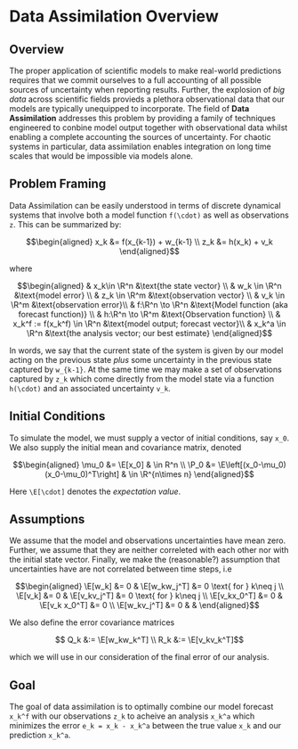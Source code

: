 # Data Assimilation Overview

## Overview

The proper application of scientific models to make real-world predictions requires that we commit ourselves to a full accounting of all possible sources of uncertainty when reporting results. Further, the explosion of *big data* across scientific fields provieds a plethora observational data that our models are typically unequipped to incorporate. The field of **Data Assimilation** addresses this problem by providing a family of techniques engineered to conbine model output together with observational data whilst enabling a complete accounting the sources of uncertainty. For chaotic systems in particular, data assimilation enables integration on long time scales that would be impossible via models alone. 

## Problem Framing
Data Assimilation can be easily understood in terms of discrete dynamical systems that involve both a model function ``f(\cdot)`` as well as observations ``z``. This can be summarized by: 
```math
\begin{aligned}
    x_k &= f(x_{k-1}) + w_{k-1} \\ 
    z_k &= h(x_k) + v_k
\end{aligned}
```
where 
```math
\begin{aligned}
    & x_k\in \R^n &\text{the state vector} \\ 
    & w_k \in \R^n &\text{model error} \\ 
    & z_k \in \R^m &\text{observation vector} \\ 
    & v_k \in \R^m &\text{observation error}\\ 
    & f:\R^n \to \R^n &\text{Model function (aka forecast function)} \\ 
    & h:\R^n \to \R^m &\text{Observation function} \\ 
    & x_k^f := f(x_k^f) \in \R^n &\text{model output; forecast vector}\\ 
    & x_k^a \in \R^n &\text{the analysis vector; our best estimate}
\end{aligned}
```

In words, we say that the current state of the system is given by our model acting on the previous state *plus* some uncertainty in the previous state captured by ``w_{k-1}``. At the same time we may make a set of observations captured by ``z_k`` which come directly from the model state via a function ``h(\cdot)`` and an associated uncertainty ``v_k``. 

## Initial Conditions 
To simulate the model, we must supply a vector of initial conditions, say ``x_0``. We also supply the initial mean and covariance matrix, denoted
```math
\begin{aligned}
    \mu_0 &= \E[x_0] & \in R^n \\
    \P_0 &= \E\left[(x_0-\mu_0)(x_0-\mu_0)^T\right] & \in \R^{n\times n}
\end{aligned}
```

Here ``\E[\cdot]`` denotes the *expectation value*. 

## Assumptions 
We assume that the model and observations uncertainties have mean zero. Further, we assume that they are neither correleted with each other nor with the initial state vector. Finally, we make the (reasonable?) assumption that uncertainties have are not correlated between time steps, i.e 
```math
\begin{aligned}
    \E[w_k] &= 0 & \E[w_kw_j^T] &= 0 \text{ for } k\neq j \\ 
    \E[v_k] &= 0 & \E[v_kv_j^T] &= 0 \text{ for } k\neq j \\ 
    \E[v_kx_0^T] &= 0 & \E[v_k x_0^T] &= 0 \\ 
    \E[w_kv_j^T] &= 0 & & 
\end{aligned}
```

We also define the error covariance matrices 
```math
    Q_k &:= \E[w_kw_k^T] \\ 
    R_k &:= \E[v_kv_k^T]
```
which we will use in our consideration of the final error of our analysis. 


## Goal 
The goal of data assimilation is to optimally combine our model forecast ``x_k^f`` with our observations ``z_k`` to acheive an analysis ``x_k^a`` which minimizes the error ``e_k = x_k - x_k^a`` between the true value ``x_k`` and our prediction ``x_k^a``. 
